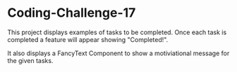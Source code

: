 # Coding-Challenge-17

This project displays examples of tasks to be completed. Once each task is completed a feature will appear showing "Completed!".

It also displays a FancyText Component to show a motiviational message for the given tasks.
